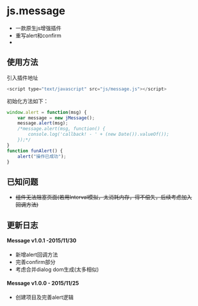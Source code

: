 # js.message
* 一款原生js增强插件
* 重写alert和confirm
*

## 使用方法
引入插件地址
```javascript
<script type="text/javascript" src="js/message.js"></script>
```
初始化方法如下：
```javascript
window.alert = function(msg) {
    var message = new jMessage();
    message.alert(msg);
    /*message.alert(msg, function() {
        console.log('callback! - ' + (new Date()).valueOf());
    });*/
}
function funAlert() {
    alert("操作已成功");
}
```
## 已知问题
* ~~组件无法阻塞页面(若用Interval模拟，太消耗内存，得不偿失，后续考虑加入回调方法)~~

## 更新日志
#### Message v1.0.1 -2015/11/30
* 新增alert回调方法
* 完善confirm部分
* 考虑合并dialog dom生成(太多相似)

#### Message v1.0.0 - 2015/11/25
* 创建项目及完善alert逻辑
